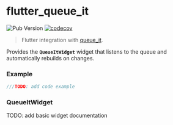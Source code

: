 # flutter_queue_it


![Pub Version](https://img.shields.io/pub/v/flutter_queue_it?label=flutter_queue_it)
[![codecov](https://codecov.io/gh/sharpsan/queue_it_library/graph/badge.svg?token=2YLWI5OLQ3)](https://codecov.io/gh/sharpsan/queue_it_library)

> Flutter integration with [queue_it](https://pub.dev/packages/queue_it).

Provides the **`QueueItWidget`** widget that listens to the queue and automatically
rebuilds on changes.

### Example

```dart
///TODO: add code example
```

### QueueItWidget

TODO: add basic widget documentation
